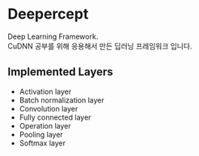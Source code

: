 # Deepercept
Deep Learning Framework.\
CuDNN 공부를 위해  응용해서 만든 딥러닝 프레임워크 입니다.

## Implemented Layers
* Activation layer
* Batch normalization layer
* Convolution layer
* Fully connected layer
* Operation layer
* Pooling layer
* Softmax layer

